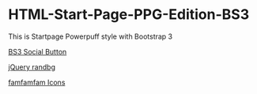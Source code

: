 # HTML-Start-Page-PPG-Edition-BS3
This is Startpage Powerpuff style with Bootstrap 3

[BS3 Social Button](https://github.com/lipis/bootstrap-social)

[jQuery randbg](https://www.jqueryscript.net/other/jQuery-Plugin-For-Random-Background-Image-randomBackground.html)

[famfamfam Icons](http://famfamfam.com/lab/icons/)
